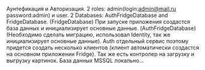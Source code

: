 Аунтефикация и Авторизация.
2 roles: admin(login:admin@mail.ru  password:admin) и user.
2 Databases: AuthFridgeDatabase and FridgeDatabase.
(FridgeDatabase) При запуске приложения создастся база данных и инициализирует основные данные.
(AuthFridgeDatabase)(Необходимо сделать миграцию, использовал Identity, так же инициализирует основные данные).
Auth отдельный сервис поэтому придется создать несколько клиентов (клиент автоматически создастся на основном приложении Fridge).
Так же есть контролер на загрузку и выгрузку картинок.
База данных MSSQL локально…

